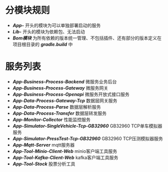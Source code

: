 # 分模块规则
- ***App-*** 开头的模块为可以单独部署启动的服务
- ***Lib-*** 开头的模块为依赖包、无法启动
- ***Bom模块*** 为所有依赖的版本统一管理、不包括插件、还有部分的版本定义在项目根目录的 ***gradle.build*** 中

# 服务列表
- ***App-Business-Process-Backend*** 微服务业务后台
- ***App-Business-Process-Gateway*** 微服务网关
- ***App-Business-Process-Openapi*** 微服务开放式接口服务
- ***App-Data-Process-Gateway-Tcp*** 数据层网关服务
- ***App-Data-Process-Parse*** 数据层解析服务
- ***App-Data-Process-Transfer*** 数据层转发服务
- ***App-Monitor-Collector*** 性能监控服务
- ***App-Simulator-SingleVehicle-Tcp-GB32960*** GB32960 TCP单车模拟器服务
- ***App-Simulator-PressTest-Tcp-GB32960*** GB32960 TCP压测模拟器服务
- ***App-Mqtt-Server*** mqtt服务器
- ***App-Tool-Minio-Client-Web*** minio客户端工具服务
- ***App-Tool-Kafka-Client-Web*** kafka客户端工具服务
- ***App-Tool-Stock*** 股票分析工具